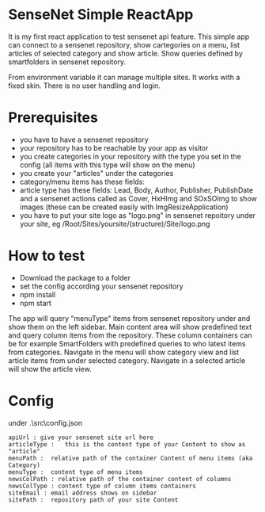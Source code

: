 # SenseNet Simple ReactApp

It is my first react application to test sensenet api feature. This simple app can connect to a sensenet repository, show cartegories on a menu, list articles of selected category and show article. Show queries defined by smartfolders in sensenet repository.

From environment variable it can manage multiple sites.
It works with a fixed skin.
There is no user handling and login.

# Prerequisites

- you have to have a sensenet repository
- your repository has to be reachable by your app as visitor 
- you create categories in your repository with the type you set in the config (all items with this type will show on the menu)
- you create your "articles" under the categories 
- category/menu items has these fields: 
- article type has these fields: Lead, Body, Author, Publisher, PublishDate and a sensenet actions called as Cover, HxHImg and SOxSOImg to show images (these can be created easily with ImgResizeApplication)
- you have to put your site logo as "logo.png" in sensenet repoitory under your site, eg /Root/Sites/yoursite/(structure)/Site/logo.png

# How to test

- Download the package to a folder
- set the config according your sensenet repository
- npm install
- npm start

The app will query "menuType" items from sensenet repository under and show them on the left sidebar. Main content area will show predefined text and query column items from the repository. These column containers can be for example SmartFolders with predefined queries to who latest items from categories. Navigate in the menu will show category view and list article items from under selected category. Navigate in a selected article will show the article view.

# Config

under .\src\config.json

	apiUrl : give your sensenet site url here
	articleType :	this is the content type of your Content to show as "article"
	menuPath : 	relative path of the container Content of menu items (aka Category)
	menuType :	content type of menu items
	newsColPath : relative path of the container content of columns 
	newsColType : content type of column items containers	
	siteEmail :	email address shows on sidebar
	sitePath :	repository path of your site Content

